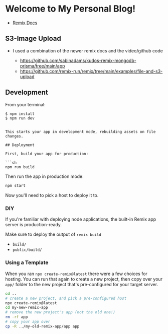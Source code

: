 # Welcome to My Personal Blog!

- [Remix Docs](https://remix.run/docs)

## S3-Image Upload

- I used a combination of the newer remix docs and the video/github code

    - https://github.com/sabinadams/kudos-remix-mongodb-prisma/tree/main/app
    - https://github.com/remix-run/remix/tree/main/examples/file-and-s3-upload

## Development

From your terminal:

```sh
$ npm install
$ npm run dev
```

```

This starts your app in development mode, rebuilding assets on file changes.

## Deployment

First, build your app for production:

```sh
npm run build
```

Then run the app in production mode:

```sh
npm start
```

Now you'll need to pick a host to deploy it to.

### DIY

If you're familiar with deploying node applications, the built-in Remix app
server is production-ready.

Make sure to deploy the output of `remix build`

- `build/`
- `public/build/`

### Using a Template

When you ran `npx create-remix@latest` there were a few choices for hosting. You
can run that again to create a new
project, then copy over your `app/` folder to the new project that's
pre-configured for your target server.

```sh
cd ..
# create a new project, and pick a pre-configured host
npx create-remix@latest
cd my-new-remix-app
# remove the new project's app (not the old one!)
rm -rf app
# copy your app over
cp -R ../my-old-remix-app/app app
```
